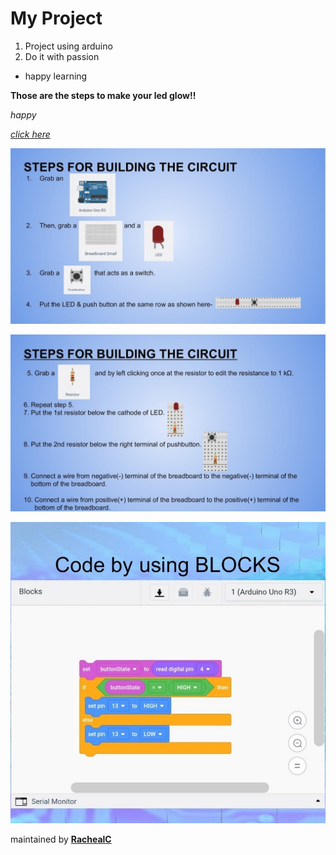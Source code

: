 # My Project
 
1. Project using arduino
2. Do it with passion

- happy learning

**Those are the steps to make your led  glow!!**

_happy_

[_click here_](https://www.instructables.com/Arduino-Simulation-Using-Tinkercad-Circuit/)


![STEPS](https://github.com/Racheal-c/HappyLearning/blob/gh-pages/Images/steps1.jpg?raw=true)

![STEPS](https://github.com/Racheal-c/HappyLearning/blob/gh-pages/Images/steps2.jpg?raw=true)

![code](https://github.com/Racheal-c/HappyLearning/blob/gh-pages/Images/code1.jpg)

maintained by [**RachealC**](https://github.com/Racheal-c)
